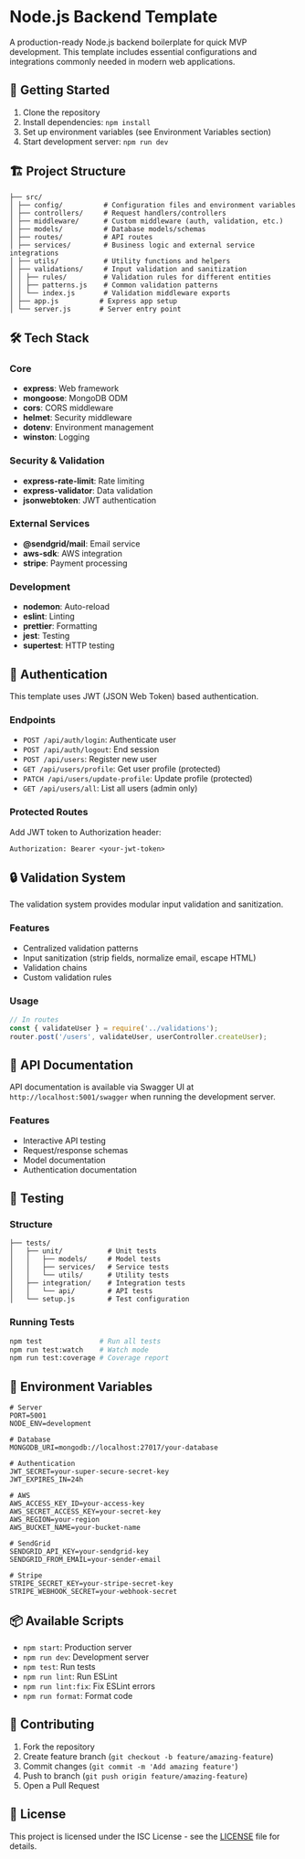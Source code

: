 # Node.js Backend Template

A production-ready Node.js backend boilerplate for quick MVP development. This template includes essential configurations and integrations commonly needed in modern web applications.

## 🚀 Getting Started

1. Clone the repository
2. Install dependencies: `npm install`
3. Set up environment variables (see Environment Variables section)
4. Start development server: `npm run dev`

## 🏗️ Project Structure

```
├── src/
│ ├── config/          # Configuration files and environment variables
│ ├── controllers/     # Request handlers/controllers
│ ├── middleware/      # Custom middleware (auth, validation, etc.)
│ ├── models/          # Database models/schemas
│ ├── routes/          # API routes
│ ├── services/        # Business logic and external service integrations
│ ├── utils/           # Utility functions and helpers
│ ├── validations/     # Input validation and sanitization
│ │ ├── rules/         # Validation rules for different entities
│ │ ├── patterns.js    # Common validation patterns
│ │ └── index.js       # Validation middleware exports
│ ├── app.js          # Express app setup
│ └── server.js       # Server entry point
```

## 🛠️ Tech Stack

### Core

- **express**: Web framework
- **mongoose**: MongoDB ODM
- **cors**: CORS middleware
- **helmet**: Security middleware
- **dotenv**: Environment management
- **winston**: Logging

### Security & Validation

- **express-rate-limit**: Rate limiting
- **express-validator**: Data validation
- **jsonwebtoken**: JWT authentication

### External Services

- **@sendgrid/mail**: Email service
- **aws-sdk**: AWS integration
- **stripe**: Payment processing

### Development

- **nodemon**: Auto-reload
- **eslint**: Linting
- **prettier**: Formatting
- **jest**: Testing
- **supertest**: HTTP testing

## 🔐 Authentication

This template uses JWT (JSON Web Token) based authentication.

### Endpoints

- `POST /api/auth/login`: Authenticate user
- `POST /api/auth/logout`: End session
- `POST /api/users`: Register new user
- `GET /api/users/profile`: Get user profile (protected)
- `PATCH /api/users/update-profile`: Update profile (protected)
- `GET /api/users/all`: List all users (admin only)

### Protected Routes

Add JWT token to Authorization header:

```
Authorization: Bearer <your-jwt-token>
```

## 🔒 Validation System

The validation system provides modular input validation and sanitization.

### Features

- Centralized validation patterns
- Input sanitization (strip fields, normalize email, escape HTML)
- Validation chains
- Custom validation rules

### Usage

```javascript
// In routes
const { validateUser } = require('../validations');
router.post('/users', validateUser, userController.createUser);
```

## 📝 API Documentation

API documentation is available via Swagger UI at `http://localhost:5001/swagger` when running the development server.

### Features

- Interactive API testing
- Request/response schemas
- Model documentation
- Authentication documentation

## 🧪 Testing

### Structure

```
├── tests/
│   ├── unit/           # Unit tests
│   │   ├── models/     # Model tests
│   │   ├── services/   # Service tests
│   │   └── utils/      # Utility tests
│   ├── integration/    # Integration tests
│   │   └── api/        # API tests
│   └── setup.js        # Test configuration
```

### Running Tests

```bash
npm test              # Run all tests
npm run test:watch    # Watch mode
npm run test:coverage # Coverage report
```

## 🔐 Environment Variables

```env
# Server
PORT=5001
NODE_ENV=development

# Database
MONGODB_URI=mongodb://localhost:27017/your-database

# Authentication
JWT_SECRET=your-super-secure-secret-key
JWT_EXPIRES_IN=24h

# AWS
AWS_ACCESS_KEY_ID=your-access-key
AWS_SECRET_ACCESS_KEY=your-secret-key
AWS_REGION=your-region
AWS_BUCKET_NAME=your-bucket-name

# SendGrid
SENDGRID_API_KEY=your-sendgrid-key
SENDGRID_FROM_EMAIL=your-sender-email

# Stripe
STRIPE_SECRET_KEY=your-stripe-secret-key
STRIPE_WEBHOOK_SECRET=your-webhook-secret
```

## 📦 Available Scripts

- `npm start`: Production server
- `npm run dev`: Development server
- `npm test`: Run tests
- `npm run lint`: Run ESLint
- `npm run lint:fix`: Fix ESLint errors
- `npm run format`: Format code

## 🤝 Contributing

1. Fork the repository
2. Create feature branch (`git checkout -b feature/amazing-feature`)
3. Commit changes (`git commit -m 'Add amazing feature'`)
4. Push to branch (`git push origin feature/amazing-feature`)
5. Open a Pull Request

## 📄 License

This project is licensed under the ISC License - see the [LICENSE](LICENSE) file for details.
